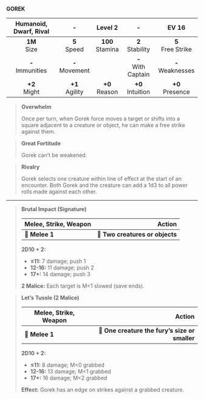 **GOREK**

| Humanoid, Dwarf, Rival |         -         |      Level 2       |           -           |        EV 16         |
|:----------------------:|:-----------------:|:------------------:|:---------------------:|:--------------------:|
|     **1M**<br>Size     |  **5**<br>Speed   | **100**<br>Stamina |  **2**<br>Stability   | **5**<br>Free Strike |
|  **-**<br>Immunities   | **-**<br>Movement |                    | **-**<br>With Captain | **-**<br>Weaknesses  |
|    **+2**<br>Might     | **+1**<br>Agility |  **+0**<br>Reason  |  **+0**<br>Intuition  |  **+0**<br>Presence  |

> **Overwhelm**
> 
> Once per turn, when Gorek force moves a target or shifts into a square adjacent to a creature or object, he can make a free strike against them.

> **Great Fortitude**
> 
> Gorek can’t be weakened.

> **Rivalry**
> 
> Gorek selects one creature within line of effect at the start of an encounter. Both Gorek and the creature can add a 1d3 to all power rolls made against each other.

---

> **Brutal Impact (Signature)**
> 
> | **Melee, Strike, Weapon** |                      **Action** |
> | ------------------------- | -------------------------------:|
> | **📏 Melee 1**            | **🎯 Two creatures or objects** |
> 
> **2D10 + 2:**
> 
> - **≤11:** 7 damage; push 1
> - **12-16:** 11 damage; push 2
> - **17+:** 14 damage; push 3
> 
> **2 Malice:** Each target is M<1 slowed (save ends).

> **Let’s Tussle (2 Malice)**
> 
> | **Melee, Strike, Weapon** |                                     **Action** |
> | ------------------------- | ----------------------------------------------:|
> | **📏 Melee 1**            | **🎯 One creature the fury’s size or smaller** |
> 
> **2D10 + 2:**
> 
> - **≤11:** 8 damage; M<0 grabbed
> - **12-16:** 13 damage; M<1 grabbed
> - **17+:** 16 damage; M<2 grabbed
> 
> **Effect:** Gorek has an edge on strikes against a grabbed creature.
